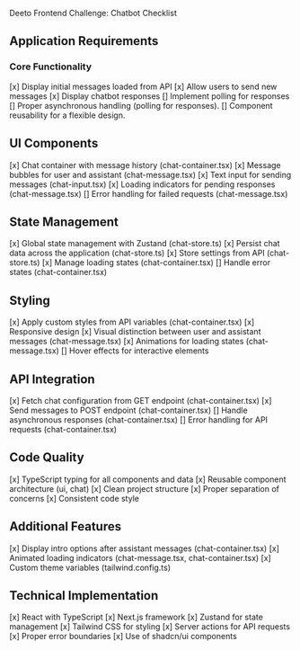 Deeto Frontend Challenge: Chatbot Checklist
## Application Requirements
### Core Functionality
[x] Display initial messages loaded from API
[x] Allow users to send new messages
[x] Display chatbot responses
[] Implement polling for responses
[] Proper asynchronous handling (polling for responses).
[] Component reusability for a flexible design.



## UI Components
[x] Chat container with message history (chat-container.tsx)
[x] Message bubbles for user and assistant (chat-message.tsx)
[x] Text input for sending messages (chat-input.tsx)
[x] Loading indicators for pending responses (chat-message.tsx)
[] Error handling for failed requests (chat-message.tsx)

## State Management
[x] Global state management with Zustand (chat-store.ts)
[x] Persist chat data across the application (chat-store.ts)
[x] Store settings from API (chat-store.ts)
[x] Manage loading states (chat-container.tsx)
[] Handle error states (chat-container.tsx)

## Styling
[x] Apply custom styles from API variables (chat-container.tsx)
[x] Responsive design 
[x] Visual distinction between user and assistant messages (chat-message.tsx)
[x] Animations for loading states (chat-message.tsx)
[] Hover effects for interactive elements

## API Integration
[x] Fetch chat configuration from GET endpoint (chat-container.tsx)
[x] Send messages to POST endpoint (chat-container.tsx)
[] Handle asynchronous responses (chat-container.tsx)
[] Error handling for API requests (chat-container.tsx)

## Code Quality
[x] TypeScript typing for all components and data
[x] Reusable component architecture (ui, chat)
[x] Clean project structure
[x] Proper separation of concerns
[x] Consistent code style

## Additional Features
[x] Display intro options after assistant messages (chat-container.tsx)
[x] Animated loading indicators (chat-message.tsx, chat-container.tsx)
[x] Custom theme variables (tailwind.config.ts)

## Technical Implementation
[x] React with TypeScript
[x] Next.js framework
[x] Zustand for state management
[x] Tailwind CSS for styling
[x] Server actions for API requests
[x] Proper error boundaries
[x] Use of shadcn/ui components

